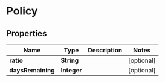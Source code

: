 
# Policy

## Properties
Name | Type | Description | Notes
------------ | ------------- | ------------- | -------------
**ratio** | **String** |  |  [optional]
**daysRemaining** | **Integer** |  |  [optional]




